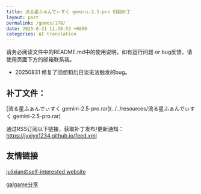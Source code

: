 ```yaml
---
title: 流る星ふぁんでぃすく gemini-2.5-pro 机翻补丁
layout: post
permalink: /games/178/
date: 2025-8-31 11:38:53 +0800
categories: AI translation
---
```



请务必阅读文件中的README.md中的使用说明。如有运行问题 or bug反馈，请使用页面下方的邮箱联系我。

- 20250831 修复了回想和后日谈无法触发的bug。

## 补丁文件：

[流る星ふぁんでぃすく gemini-2.5-pro.rar](../../resources/流る星ふぁんでぃすく gemini-2.5-pro.rar)

 

通过RSS订阅以下链接，获取补丁发布/更新通知：https://jyxjyx1234.github.io/feed.xml

## 友情链接

[julixianのself-interested website](https://julixian-siw.worldsystem.top/) 

[galgame分享](https://t.me/galgpt)